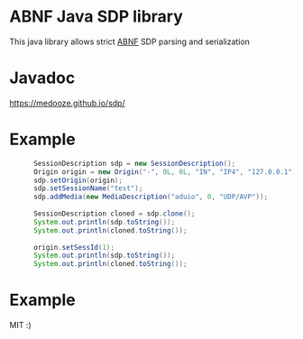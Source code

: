 # ABNF Java SDP library
This java library allows strict [ABNF](https://raw.githubusercontent.com/medooze/sdp/master/src/org/murillo/abnf/sdp.abnf) SDP parsing and serialization

# Javadoc

https://medooze.github.io/sdp/ 

# Example
``` java
	  SessionDescription sdp = new SessionDescription();
	  Origin origin = new Origin("-", 0L, 0L, "IN", "IP4", "127.0.0.1");
	  sdp.setOrigin(origin);
	  sdp.setSessionName("test");
	  sdp.addMedia(new MediaDescription("aduio", 0, "UDP/AVP"));
    
	  SessionDescription cloned = sdp.clone();
	  System.out.println(sdp.toString());
	  System.out.println(cloned.toString());
	  
	  origin.setSessId(1);
	  System.out.println(sdp.toString());
	  System.out.println(cloned.toString());
```
# Example

MIT :)
